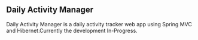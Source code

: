 ## Daily Activity Manager
Daily Activity Manager is a daily activity tracker web app using Spring MVC and Hibernet.Currently the development In-Progress.
 
